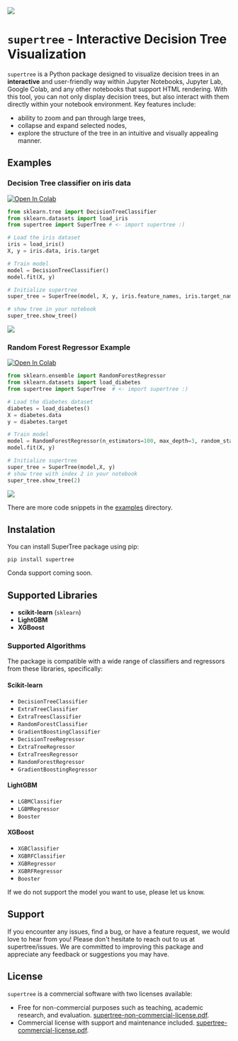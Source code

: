 ![](https://raw.githubusercontent.com/mljar/supertree/main/media/supertree2.gif)

# `supertree` - Interactive Decision Tree Visualization

`supertree` is a Python package designed to visualize decision trees in an **interactive** and user-friendly way within Jupyter Notebooks, Jupyter Lab, Google Colab, and any other notebooks that support HTML rendering. With this tool, you can not only display decision trees, but also interact with them directly within your notebook environment. Key features include:
- ability to zoom and pan through large trees,
- collapse and expand selected nodes, 
- explore the structure of the tree in an intuitive and visually appealing manner.

## Examples

### Decision Tree classifier on iris data 

<a target="_blank" href="https://colab.research.google.com/github/https://colab.research.google.com/drive/1f2Xu8CwbXaT33hvh-ze0JK3sBSpXBt5T?usp=sharing">
  <img src="https://colab.research.google.com/assets/colab-badge.svg" alt="Open In Colab"/>
</a>

```python
from sklearn.tree import DecisionTreeClassifier
from sklearn.datasets import load_iris
from supertree import SuperTree # <- import supertree :)

# Load the iris dataset
iris = load_iris()
X, y = iris.data, iris.target

# Train model
model = DecisionTreeClassifier()
model.fit(X, y)

# Initialize supertree
super_tree = SuperTree(model, X, y, iris.feature_names, iris.target_names)

# show tree in your notebook
super_tree.show_tree()
```

![](https://raw.githubusercontent.com/mljar/supertree/main/media/classifier.png)

### Random Forest Regressor Example

<a target="_blank" href="https://colab.research.google.com/github/https://colab.research.google.com/drive/1nR7GlrIKcMQYdnMm_duY7a6vscyqTCMj?usp=sharing">
  <img src="https://colab.research.google.com/assets/colab-badge.svg" alt="Open In Colab"/>
</a>

```python
from sklearn.ensemble import RandomForestRegressor
from sklearn.datasets import load_diabetes
from supertree import SuperTree  # <- import supertree :)

# Load the diabetes dataset
diabetes = load_diabetes()
X = diabetes.data
y = diabetes.target

# Train model
model = RandomForestRegressor(n_estimators=100, max_depth=3, random_state=42)
model.fit(X, y)

# Initialize supertree
super_tree = SuperTree(model,X, y)
# show tree with index 2 in your notebook
super_tree.show_tree(2)
```

![](https://raw.githubusercontent.com/mljar/supertree/main/media/regressor.png)

There are more code snippets in the [examples](examples) directory.



## Instalation
You can install SuperTree package using pip:

```
pip install supertree
```

Conda support coming soon.

## Supported Libraries

- **scikit-learn** (`sklearn`)
- **LightGBM**
- **XGBoost**

### Supported Algorithms

The package is compatible with a wide range of classifiers and regressors from these libraries, specifically:

#### Scikit-learn
- `DecisionTreeClassifier`
- `ExtraTreeClassifier`
- `ExtraTreesClassifier`
- `RandomForestClassifier`
- `GradientBoostingClassifier`
- `DecisionTreeRegressor`
- `ExtraTreeRegressor`
- `ExtraTreesRegressor`
- `RandomForestRegressor`
- `GradientBoostingRegressor`

#### LightGBM
- `LGBMClassifier`
- `LGBMRegressor`
- `Booster`

#### XGBoost
- `XGBClassifier`
- `XGBRFClassifier`
- `XGBRegressor`
- `XGBRFRegressor`
- `Booster`

If we do not support the model you want to use, please let us know.

## Support

If you encounter any issues, find a bug, or have a feature request, we would love to hear from you! Please don't hesitate to reach out to us at supertree/issues. We are committed to improving this package and appreciate any feedback or suggestions you may have.

## License 

`supertree` is a commercial software with two licenses available:

- Free for non-commercial purposes such as teaching, academic research, and evaluation. [supertree-non-commercial-license.pdf](supertree-non-commercial-license.pdf).
- Commercial license with support and maintenance included. [supertree-commercial-license.pdf](supertree-commercial-license.pdf).

